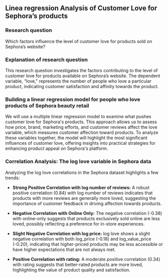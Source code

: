 ## Linea regression Analysis of Customer Love for Sephora’s products 

### Research question 

Which factors influence the level of customer love for products sold on Sephora’s website? 

### Explanation of research question 

This research question investigates the factors contributing to the level of customer love for products available on Sephora’s website. The dependent variable, “love,” represents the number of people who love a particular product, indicating customer satisfaction and affinity towards the product. 

### Building a linear regression model for people who love products of Sephora beauty retail 

We will use a multiple linear regression model to examine what pushes customer love for Sephora's products. This approach allows us to assess how price, brand, marketing efforts, and customer reviews affect the love variable, which measures customer affection toward products. To analyze these variables together, the model will highlight the most significant influences of customer love, offering insights into practical strategies for enhancing product appeal on Sephora's platform. 

### Correlation Analysis: The log love variable in Sephora data 

Analyzing the log love correlations in the Sephora dataset highlights a few trends: 

-  **Strong Positive Correlation with log number of reviews:** A robust positive correlation (0.84) with log number of reviews indicates that products with more reviews are generally more loved, suggesting the importance of customer feedback in driving affection towards products. 

-  **Negative Correlation with Online Only:** The negative correlation (-0.38) with online-only suggests that products exclusively sold online are less loved, possibly reflecting a preference for in-store experiences. 

-  **Slight Negative Correlation with log price:** log love shows a slight negative correlation with both log_price (-0.18) and log_value_price (-0.20), indicating that higher-priced products may be less accessible or have higher expectations that are not always met. 

 -  **Positive Correlation with rating:** A moderate positive correlation (0.34) with rating suggests that better-rated products are more loved, highlighting the value of product quality and satisfaction. 


